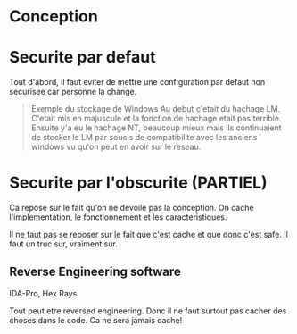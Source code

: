<!-- /**
* @file cours2.md
* @author Rod Guillaume
* @date 8 Jan 2019
* @copyright 2019 Rod Guillaume
* @brief <brief>
*/ -->

# Conception

# Securite par defaut

Tout d'abord, il faut eviter de mettre une configuration par defaut non
securisee car personne la change.

> Exemple du stockage de Windows
Au debut c'etait du hachage LM. C'etait mis en majuscule et la fonction de
hachage etait pas terrible.
Ensuite y'a eu le hachage NT, beaucoup mieux mais ils continuaient de stocker le
LM par soucis de compatibilite avec les anciens windows vu qu'on peut en avoir
sur le reseau.

# Securite par l'obscurite (PARTIEL)

Ca repose sur le fait qu'on ne devoile pas la conception.
On cache l'implementation, le fonctionnement et les caracteristiques.

Il ne faut pas se reposer sur le fait que c'est cache et que donc c'est safe. Il
faut un truc sur, vraiment sur.

## Reverse Engineering software

IDA-Pro, Hex Rays

Tout peut etre reversed engineering. Donc il ne faut surtout pas cacher des
choses dans le code. Ca ne sera jamais cache!
